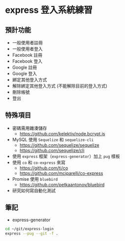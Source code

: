 # express 登入系統練習

## 預計功能

* 一般使用者註冊
* 一般使用者登入
* Facebook 註冊
* Facebook 登入
* Google 註冊
* Google 登入
* 綁定其他登入方式
* 解除綁定其他登入方式 (不能解除目前的登入方式)
* 刪除帳號
* 登出

## 特殊項目

* 密碼需用雜湊儲存
  * <https://github.com/kelektiv/node.bcrypt.js>
* MySQL 使用 `Sequelize` 和 `sequelize-cli`
  * <https://github.com/sequelize/sequelize>
  * <https://github.com/sequelize/cli>
* 使用 `express` 框架（`express-generator`）加上 `pug` 樣板
* 使用 `co` 和 `co-express` 來寫
  * <https://github.com/tj/co>
  * <https://github.com/mciparelli/co-express>
* Promise 使用 `bluebird`
  * <https://github.com/petkaantonov/bluebird>
* 研究如何寫自動化測試

## 筆記

* express-generator

```sh
cd ~/git/express-login
express --pug --git -f .
```
